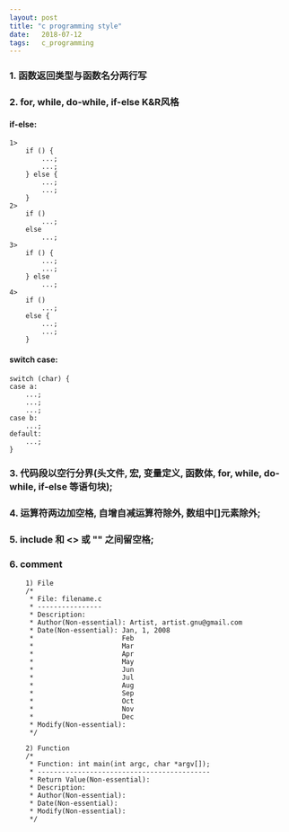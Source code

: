 ```yaml
---
layout: post
title: "c programming style"
date:   2018-07-12 
tags:   c_programming
---
```


### 1. 函数返回类型与函数名分两行写
### 2. for, while, do-while, if-else K&R风格
#### if-else:
	1>
    	if () {
        	...;
            ...;
    	} else {
        	...;
        	...;
        }
	2>
        if ()
        	...;
		else
        	...;
	3>
		if () {
			...;
			...;
		} else
			...;
	4>
		if ()
			...;
		else {
			...;
			...;
		}
#### switch case:
	switch (char) {
	case a:
		...;
		...;
		...;
	case b:
		...;
	default:
		...;
	}

### 3. 代码段以空行分界(头文件, 宏, 变量定义, 函数体, for, while, do-while, if-else 等语句块);
### 4. 运算符两边加空格, 自增自减运算符除外, 数组中[]元素除外;
### 5. include 和 <> 或 "" 之间留空格;
### 6. comment
        1) File
        /*
         * File: filename.c
         * ----------------
         * Description:
         * Author(Non-essential): Artist, artist.gnu@gmail.com
         * Date(Non-essential): Jan, 1, 2008
         *                      Feb
         *                      Mar
         *                      Apr
         *                      May
         *                      Jun
         *                      Jul
         *                      Aug
         *                      Sep
         *                      Oct
         *                      Nov
         *                      Dec
         * Modify(Non-essential):
         */

        2) Function
        /*
         * Function: int main(int argc, char *argv[]);
         * -------------------------------------------
         * Return Value(Non-essential):
         * Description:
         * Author(Non-essential):
         * Date(Non-essential):
         * Modify(Non-essential):
         */
